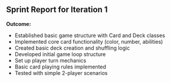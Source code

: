 ## Sprint Report for Iteration 1

**Outcome:**

- Established basic game structure with Card and Deck classes
- Implemented core card functionality (color, number, abilities)
- Created basic deck creation and shuffling logic
- Developed initial game loop structure
- Set up player turn mechanics
- Basic card playing rules implemented
- Tested with simple 2-player scenarios
